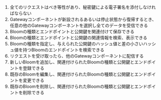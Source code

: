 1. 全てのリクエストはべき等性があり、秘密鍵による電子署名を添付しなければならない
1. Gatewayコンポーネントが新設されるあるいは停止状態から復帰するとき、任意の他のGatewayコンポーネントを選択し全てのデータを受信できる
1. Bloomの種類とエンドポイントと公開鍵を関連付けて保存できる
1. Bloomの種類とエンドポイントと公開鍵の関連情報を検索、表示できる
1. Bloomの種類を指定し、与えられた公開鍵のハッシュ値と差の小さいハッシュ値を持つBloomのエンドポイントを検索できる
1. リクエストを受け取ったら、他のGatewayコンポーネントに配信する
1. 新しいBloomを追加し、関連付けられたBloomの種類と公開鍵とエンドポイントを登録できる
1. 既存のBloomを編集し、関連付けられたBloomの種類と公開鍵とエンドポイントを変更できる
1. 既存のBloomを削除し、関連付けられたBloomの種類と公開鍵とエンドポイントを削除できる
